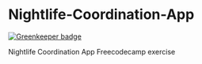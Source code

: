 # Nightlife-Coordination-App

[![Greenkeeper badge](https://badges.greenkeeper.io/mubaidr/Nightlife-Coordination-App.svg)](https://greenkeeper.io/)

Nightlife Coordination App Freecodecamp exercise
